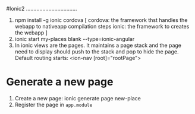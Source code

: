 #Ionic2
..................................

1. npm install -g ionic cordova
   [
    cordova: the framework thst handles the webapp to nativeapp compilation steps
    ionic: the framework to creates the webapp
   ]
2. ionic start my-places blank --type=ionic-angular
3. In ionic views are the pages. It maintains a page stack and the page need to display should push to the       stack and pop to hide the page.
   Default routing starts: <ion-nav [root]="rootPage"></ion-nav>

# Generate a new page
1. Create a new page: ionic generate page new-place
2. Register the page in `app.module`